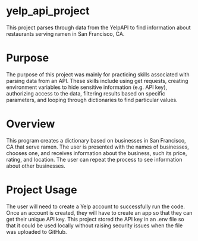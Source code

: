 # yelp_api_project
This project parses through data from the YelpAPI to find information about restaurants serving ramen in San Francisco, CA.

# Purpose
The purpose of this project was mainly for practicing skills associated with parsing data from an API. These skills include using get requests, creating environment variables to hide sensitive information (e.g. API key), authorizing access to the data, filtering results based on specific parameters, and looping through dictionaries to find particular values.

# Overview
This program creates a dictionary based on businesses in San Francisco, CA that serve ramen. The user is presented with the names of businesses, chooses one, and receives information about the business, such its price, rating, and location. The user can repeat the process to see information about other businesses. 

# Project Usage
The user will need to create a Yelp account to successfully run the code. Once an account is created, they will have to create an app so that they can get their unique API key. This project stored the API key in an .env file so that it could be used locally without raising security issues when the file was uploaded to GitHub.

